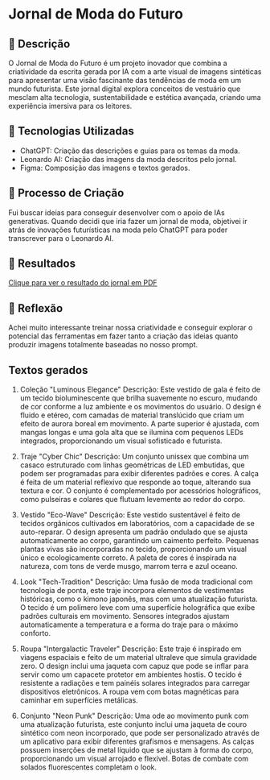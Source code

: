 # Jornal de Moda do Futuro

## 📒 Descrição
O Jornal de Moda do Futuro é um projeto inovador que combina a criatividade da escrita gerada por IA com a arte visual de imagens sintéticas para apresentar uma visão fascinante das tendências de moda em um mundo futurista. Este jornal digital explora conceitos de vestuário que mesclam alta tecnologia, sustentabilidade e estética avançada, criando uma experiência imersiva para os leitores.

## 🤖 Tecnologias Utilizadas
- ChatGPT: Criação das descrições e guias para os temas da moda.
- Leonardo AI: Criação das imagens da moda descritos pelo jornal.
- Figma: Composição das imagens e textos gerados.

## 🧐 Processo de Criação
Fui buscar ideias para conseguir desenvolver com o apoio de IAs generativas. Quando decidi que iria fazer um jornal de moda, objetivei ir atrás de inovações futurísticas na moda pelo ChatGPT para poder transcrever para o Leonardo AI.

## 🚀 Resultados
[Clique para ver o resultado do jornal em PDF](https://drive.google.com/file/d/1J7Ma-k5wIE2xEjjDDfUYECoBPLsNLbSa/view?usp=sharing)

## 💭 Reflexão 
Achei muito interessante treinar nossa criatividade e conseguir explorar o potencial das ferramentas em fazer tanto a criação das ideias quanto produzir imagens totalmente baseadas no nosso prompt.

## Textos gerados
1. Coleção "Luminous Elegance" 
Descrição:
Este vestido de gala é feito de um tecido bioluminescente que brilha suavemente no escuro, mudando de cor conforme a luz ambiente e os movimentos do usuário. O design é fluido e etéreo, com camadas de material translúcido que criam um efeito de aurora boreal em movimento. A parte superior é ajustada, com mangas longas e uma gola alta que se ilumina com pequenos LEDs integrados, proporcionando um visual sofisticado e futurista.

3. Traje "Cyber Chic"
Descrição:
Um conjunto unissex que combina um casaco estruturado com linhas geométricas de LED embutidas, que podem ser programadas para exibir diferentes padrões e cores. A calça é feita de um material reflexivo que responde ao toque, alterando sua textura e cor. O conjunto é complementado por acessórios holográficos, como pulseiras e colares que flutuam levemente ao redor do corpo.

4. Vestido "Eco-Wave"
Descrição:
Este vestido sustentável é feito de tecidos orgânicos cultivados em laboratórios, com a capacidade de se auto-reparar. O design apresenta um padrão ondulado que se ajusta automaticamente ao corpo, garantindo um caimento perfeito. Pequenas plantas vivas são incorporadas no tecido, proporcionando um visual único e ecologicamente correto. A paleta de cores é inspirada na natureza, com tons de verde musgo, marrom terra e azul oceano.

5. Look "Tech-Tradition"
Descrição:
Uma fusão de moda tradicional com tecnologia de ponta, este traje incorpora elementos de vestimentas históricas, como o kimono japonês, mas com uma atualização futurista. O tecido é um polímero leve com uma superfície holográfica que exibe padrões culturais em movimento. Sensores integrados ajustam automaticamente a temperatura e a forma do traje para o máximo conforto.

6. Roupa "Intergalactic Traveler"
Descrição:
Este traje é inspirado em viagens espaciais e feito de um material ultraleve que simula gravidade zero. O design inclui uma jaqueta com capuz que pode se inflar para servir como um capacete protetor em ambientes hostis. O tecido é resistente a radiações e tem painéis solares integrados para carregar dispositivos eletrônicos. A roupa vem com botas magnéticas para caminhar em superfícies metálicas.

7. Conjunto "Neon Punk"
Descrição:
Uma ode ao movimento punk com uma atualização futurista, este conjunto inclui uma jaqueta de couro sintético com neon incorporado, que pode ser personalizado através de um aplicativo para exibir diferentes grafismos e mensagens. As calças possuem inserções de metal líquido que se ajustam à forma do corpo, proporcionando um visual arrojado e flexível. Botas de combate com solados fluorescentes completam o look.
